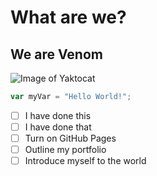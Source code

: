 # What are we?
## We are Venom
![Image of Yaktocat](https://octodex.github.com/images/yaktocat.png)
``` javascript
var myVar = "Hello World!";
```
- [ ] I have done this
- [ ] I have done that
- [ ] Turn on GitHub Pages
- [ ] Outline my portfolio
- [ ] Introduce myself to the world
